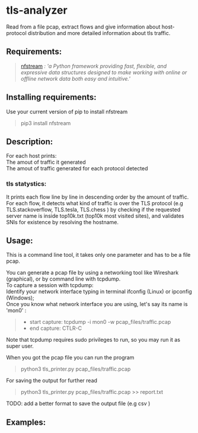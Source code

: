 # tls-analyzer
Read from a file pcap, extract flows and give information about host-protocol distribution and more detailed information about tls traffic.

## Requirements:
  >[nfstream](https://github.com/nfstream/nfstream) *: 'a Python framework providing fast, flexible, and expressive data structures designed to make working with online or offline network data both easy and intuitive.'*  
  
## Installing requirements:  
  Use your current version of pip to install nfstream
  > pip3 install nfstream
  
## Description:
  For each host prints:  
    The amout of traffic it generated  
    The amout of traffic generated for each protocol detected  
### tls statystics:  
  It prints each flow line by line in descending order by the amount of traffic.  
  For each flow, it detects what kind of traffic is over the TLS protocol (e.g TLS.stackoverflow, TLS.tesla, TLS.chess ) by checking if the requested server name is inside top10k.txt (top10k most visited sites), and validates SNIs for existence by resolving the hostname.

## Usage:  
  This is a command line tool, it takes only one parameter and has to be a file pcap.  
  
  You can generate a pcap file by using a networking tool like Wireshark (graphical), or by command line with tcpdump.  
  To capture a session with tcpdump:  
  Identify your network interface typing in terminal ifconfig (Linux) or ipconfig (Windows);  
  Once you know what network interface you are using, let's say its name is 'mon0' :  
  > * start capture:  tcpdump -i mon0 -w pcap_files/traffic.pcap
  > * end capture: CTLR-C  
  
  Note that tcpdump requires sudo privileges to run, so you may run it as super user.

  When you got the pcap file you can run the program
  > python3 tls_printer.py pcap_files/traffic.pcap
  
  For saving the output for further read  
  > python3 tls_printer.py pcap_files/traffic.pcap >> report.txt  
  
  TODO: add a better format to save the output file (e.g csv )
  
## Examples:
  
    
  
  
  
